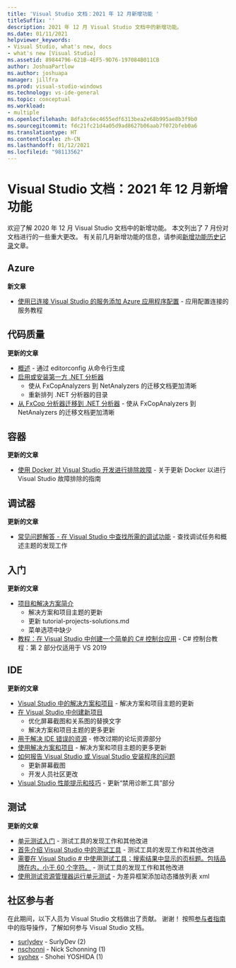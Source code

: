 ```yaml
---
title: 'Visual Studio 文档：2021 年 12 月新增功能 '
titleSuffix: ''
description: 2021 年 12 月 Visual Studio 文档中的新增功能。
ms.date: 01/11/2021
helpviewer_keywords:
- Visual Studio, what's new, docs
- what's new [Visual Studio]
ms.assetid: 89844796-621B-4EF5-9D76-197084B011CB
author: JoshuaPartlow
ms.author: joshuapa
manager: jillfra
ms.prod: visual-studio-windows
ms.technology: vs-ide-general
ms.topic: conceptual
ms.workload:
- multiple
ms.openlocfilehash: 8dfa3c6ec4655edf6313bea2e68b995ae8b3f9b0
ms.sourcegitcommit: fdc21fc21d4a05d9ad8627b06aab7f072bfeb0a6
ms.translationtype: HT
ms.contentlocale: zh-CN
ms.lasthandoff: 01/12/2021
ms.locfileid: "98113562"
---
```

# <a name="visual-studio-docs-whats-new-for-december-2021"></a>Visual Studio 文档：2021 年 12 月新增功能

欢迎了解 2020 年 12 月 Visual Studio 文档中的新增功能。 本文列出了 7 月份对文档进行的一些重大更改。 有关前几月新增功能的信息，请参阅[新增功能历史记录](whats-new-visual-studio-docs-history.md)文章。

## <a name="azure"></a>Azure

**新文章**

- [使用已连接 Visual Studio 的服务添加 Azure 应用程序配置](../azure/vs-azure-tools-connected-services-app-configuration.md) - 应用配置连接的服务教程

## <a name="code-quality"></a>代码质量

**更新的文章**

- [概述](../code-quality/use-roslyn-analyzers.md) - 通过 editorconfig 从命令行生成
- [启用或安装第一方 .NET 分析器](../code-quality/install-net-analyzers.md)
  - 使从 FxCopAnalyzers 到 NetAnalyzers 的迁移文档更加清晰
  - 重新排列 .NET 分析器的目录
- [从 FxCop 分析器迁移到 .NET 分析器](../code-quality/migrate-from-fxcop-analyzers-to-net-analyzers.md) - 使从 FxCopAnalyzers 到 NetAnalyzers 的迁移文档更加清晰

## <a name="containers"></a>容器

**更新的文章**

- [使用 Docker 对 Visual Studio 开发进行排除故障](../containers/troubleshooting-docker-errors.md) - 关于更新 Docker 以进行 Visual Studio 故障排除的指南

## <a name="debugger"></a>调试器

**更新的文章**

- [常见问题解答 - 在 Visual Studio 中查找所需的调试功能](../debugger/find-your-debugging-task.md) - 查找调试任务和概述主题的发现工作

## <a name="get-started"></a>入门

**更新的文章**

- [项目和解决方案简介](../get-started/tutorial-projects-solutions.md)
  - 解决方案和项目主题的更新
  - 更新 tutorial-projects-solutions.md
  - 菜单选项中缺少
- [教程：在 Visual Studio 中创建一个简单的 C# 控制台应用](../get-started/csharp/tutorial-console.md) - C# 控制台教程：第 2 部分仅适用于 VS 2019

## <a name="ide"></a>IDE

**更新的文章**

- [Visual Studio 中的解决方案和项目](./solutions-and-projects-in-visual-studio.md) - 解决方案和项目主题的更新
- [在 Visual Studio 中创建新项目](./create-new-project.md)
  - 优化屏幕截图和关系图的替换文字
  - 解决方案和项目主题的更多更新
- [用于解决 IDE 错误的资源](./reference/resources-for-troubleshooting-integrated-development-environment-errors.md) - 修改过期的论坛资源部分
- [使用解决方案和项目](./creating-solutions-and-projects.md) - 解决方案和项目主题的更多更新
- [如何报告 Visual Studio 或 Visual Studio 安装程序的问题](./how-to-report-a-problem-with-visual-studio.md)
  - 更新屏幕截图
  - 开发人员社区更改
- [Visual Studio 性能提示和技巧](./visual-studio-performance-tips-and-tricks.md) - 更新“禁用诊断工具”部分

## <a name="test"></a>测试

**更新的文章**

- [单元测试入门](../test/getting-started-with-unit-testing.md) - 测试工具的发现工作和其他改进
- [首先介绍 Visual Studio 中的测试工具](../test/improve-code-quality.md) - 测试工具的发现工作和其他改进
- [需要在 Visual Studio # 中使用测试工具；搜索结果中显示的页标题。包括品牌在内，小于 60 个字符。](../test/index.yml) - 测试工具的发现工作和其他改进
- [使用测试资源管理器运行单元测试](../test/run-unit-tests-with-test-explorer.md) - 为差异框架添加动态播放列表 xml

## <a name="community-contributors"></a>社区参与者

在此期间，以下人员为 Visual Studio 文档做出了贡献。 谢谢！ 按照[参与者指南](/contribute/)中的指导操作，了解如何参与 Visual Studio 文档。

- [surlydev](https://github.com/surlydev) - SurlyDev (2)
- [nschonni](https://github.com/nschonni) - Nick Schonning (1)
- [syohex](https://github.com/syohex) - Shohei YOSHIDA (1)
